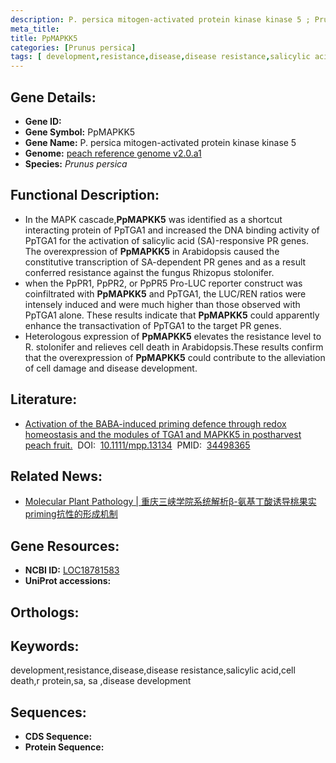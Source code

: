 ```yaml
---
description: P. persica mitogen-activated protein kinase kinase 5 ; Prunus persica
meta_title:
title: PpMAPKK5
categories: [Prunus persica]
tags: [ development,resistance,disease,disease resistance,salicylic acid,cell death,r protein,sa, sa ,disease development ]
---
```


## Gene Details:
- **Gene ID:**	[]()
- **Gene Symbol:** PpMAPKK5
- **Gene Name:** P. persica mitogen-activated protein kinase kinase 5
- **Genome:** [peach reference genome v2.0.a1]()
- **Species:** *Prunus persica*

## Functional Description:
   - In the MAPK cascade,**PpMAPKK5** was identified as a shortcut interacting protein of PpTGA1 and increased the DNA binding activity of PpTGA1 for the activation of salicylic acid (SA)-responsive PR genes. The overexpression of **PpMAPKK5** in Arabidopsis caused the constitutive transcription of SA-dependent PR genes and as a result conferred resistance against the fungus Rhizopus stolonifer.
   - when the PpPR1, PpPR2, or PpPR5 Pro-LUC reporter construct was coinfiltrated with **PpMAPKK5** and PpTGA1, the LUC/REN ratios were intensely induced and were much higher than those observed with PpTGA1 alone. These results indicate that **PpMAPKK5** could apparently enhance the transactivation of PpTGA1 to the target PR genes.
   - Heterologous expression of **PpMAPKK5** elevates the resistance level to R. stolonifer and relieves cell death in Arabidopsis.These results confirm that the overexpression of **PpMAPKK5** could contribute to the alleviation of cell damage and disease development.

## Literature:
   - [Activation of the BABA-induced priming defence through redox homeostasis and the modules of TGA1 and MAPKK5 in postharvest peach fruit.]( https://bsppjournals.onlinelibrary.wiley.com/doi/10.1111/mpp.13134)&nbsp;&nbsp;DOI:&nbsp;&nbsp;[10.1111/mpp.13134](https://bsppjournals.onlinelibrary.wiley.com/doi/10.1111/mpp.13134)&nbsp;&nbsp;PMID:&nbsp;&nbsp;[34498365](https://pubmed.ncbi.nlm.nih.gov/34498365/)

## Related News:
   - [Molecular Plant Pathology | 重庆三峡学院系统解析β-氨基丁酸诱导桃果实priming抗性的形成机制](https://mp.weixin.qq.com/s?__biz=Mzg3MDEwNDEyMg==&mid=2247519398&idx=6&sn=3b160f38a95ee0700c1e217f03d3c329&chksm=ce9021f3f9e7a8e597d1278acee85344aacf974c6dd52c2bf3245a9da211cde0eab18fbfd239&scene=27#wechat_redirect)

## Gene Resources:
- **NCBI ID:** [LOC18781583](https://www.ncbi.nlm.nih.gov/gene/?term=LOC18781583)
- **UniProt accessions:** [](https://www.uniprot.org/uniprotkb//entry)

## Orthologs:


## Keywords:
development,resistance,disease,disease resistance,salicylic acid,cell death,r protein,sa, sa ,disease development

## Sequences:
- **CDS Sequence:**
- **Protein Sequence:**
